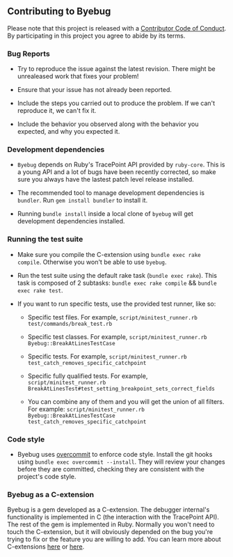 ## Contributing to Byebug

Please note that this project is released with a [Contributor Code of
Conduct](code_of_conduct.md). By participating in this project you agree to
abide by its terms.


### Bug Reports

* Try to reproduce the issue against the latest revision. There might be
unrealeased work that fixes your problem!

* Ensure that your issue has not already been reported.

* Include the steps you carried out to produce the problem. If we can't
reproduce it, we can't fix it.

* Include the behavior you observed along with the behavior you expected,
and why you expected it.


### Development dependencies

* `Byebug` depends on Ruby's TracePoint API provided by `ruby-core`. This is a
young API and a lot of bugs have been recently corrected, so make sure you
always have the lastest patch level release installed.

* The recommended tool to manage development dependencies is `bundler`. Run
`gem install bundler` to install it.

* Running `bundle install` inside a local clone of `byebug` will get development
dependencies installed.


### Running the test suite

* Make sure you compile the C-extension using `bundle exec rake compile`.
Otherwise you won't be able to use `byebug`.

* Run the test suite using the default rake task (`bundle exec rake`). This
task is composed of 2 subtasks: `bundle exec rake compile` && `bundle exec rake
test`.

* If you want to run specific tests, use the provided test runner, like so:

  - Specific test files. For example,
`script/minitest_runner.rb test/commands/break_test.rb`

  - Specific test classes. For example,
`script/minitest_runner.rb Byebug::BreakAtLinesTestCase`

  - Specific tests. For example,
`script/minitest_runner.rb test_catch_removes_specific_catchpoint`

  - Specific fully qualified tests. For example,
`script/minitest_runner.rb
BreakAtLinesTest#test_setting_breakpoint_sets_correct_fields`

  - You can combine any of them and you will get the union of all filters. For
example: `script/minitest_runner.rb Byebug::BreakAtLinesTestCase
test_catch_removes_specific_catchpoint`


### Code style

* Byebug uses [overcommit][] to enforce code style. Install the git hooks using
`bundle exec overcommit --install`. They will review your changes before they
are committed, checking they are consistent with the project's code style.

[overcommit]: https://github.com/brigade/overcommit/

### Byebug as a C-extension

Byebug is a gem developed as a C-extension. The debugger internal's
functionality is implemented in C (the interaction with the TracePoint API).
The rest of the gem is implemented in Ruby. Normally you won't need to touch
the C-extension, but it will obviously depended on the bug you're trying to fix
or the feature you are willing to add. You can learn more about C-extensions
[here](http://tenderlovemaking.com/2009/12/18/writing-ruby-c-extensions-part-1.html)
or
[here](http://tenderlovemaking.com/2010/12/11/writing-ruby-c-extensions-part-2.html).
